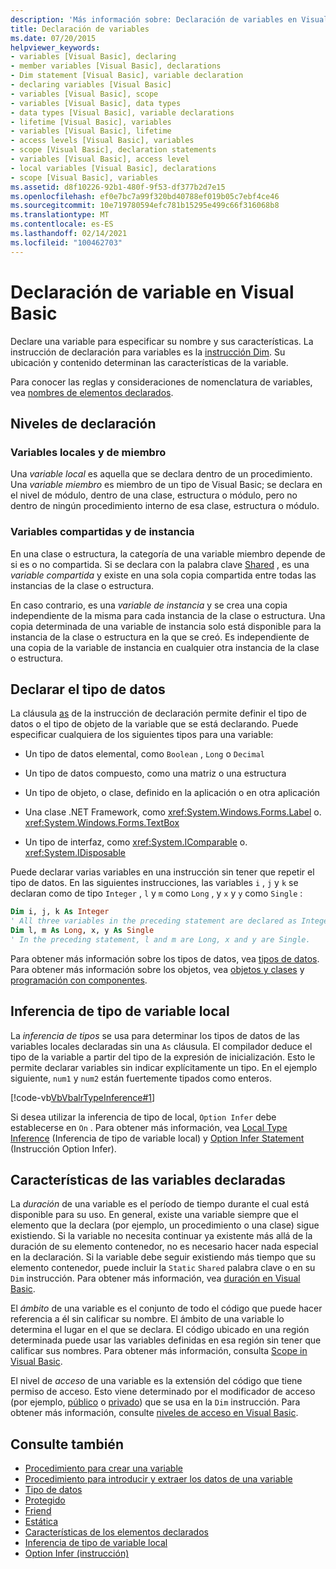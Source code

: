 ```yaml
---
description: 'Más información sobre: Declaración de variables en Visual Basic'
title: Declaración de variables
ms.date: 07/20/2015
helpviewer_keywords:
- variables [Visual Basic], declaring
- member variables [Visual Basic], declarations
- Dim statement [Visual Basic], variable declaration
- declaring variables [Visual Basic]
- variables [Visual Basic], scope
- variables [Visual Basic], data types
- data types [Visual Basic], variable declarations
- lifetime [Visual Basic], variables
- variables [Visual Basic], lifetime
- access levels [Visual Basic], variables
- scope [Visual Basic], declaration statements
- variables [Visual Basic], access level
- local variables [Visual Basic], declarations
- scope [Visual Basic], variables
ms.assetid: d8f10226-92b1-480f-9f53-df377b2d7e15
ms.openlocfilehash: ef0e7bc7a99f320bd40788ef019b05c7ebf4ce46
ms.sourcegitcommit: 10e719780594efc781b15295e499c66f316068b8
ms.translationtype: MT
ms.contentlocale: es-ES
ms.lasthandoff: 02/14/2021
ms.locfileid: "100462703"
---
```

# <a name="variable-declaration-in-visual-basic"></a>Declaración de variable en Visual Basic

Declare una variable para especificar su nombre y sus características. La instrucción de declaración para variables es la [instrucción Dim](../../../language-reference/statements/dim-statement.md). Su ubicación y contenido determinan las características de la variable.  
  
 Para conocer las reglas y consideraciones de nomenclatura de variables, vea [nombres de elementos declarados](../declared-elements/declared-element-names.md).  
  
## <a name="declaration-levels"></a>Niveles de declaración  
  
### <a name="local-and-member-variables"></a>Variables locales y de miembro  

 Una *variable local* es aquella que se declara dentro de un procedimiento. Una *variable miembro* es miembro de un tipo de Visual Basic; se declara en el nivel de módulo, dentro de una clase, estructura o módulo, pero no dentro de ningún procedimiento interno de esa clase, estructura o módulo.  
  
### <a name="shared-and-instance-variables"></a>Variables compartidas y de instancia  

 En una clase o estructura, la categoría de una variable miembro depende de si es o no compartida. Si se declara con la palabra clave [Shared](../../../language-reference/modifiers/shared.md) , es una *variable compartida* y existe en una sola copia compartida entre todas las instancias de la clase o estructura.  
  
 En caso contrario, es una *variable de instancia* y se crea una copia independiente de la misma para cada instancia de la clase o estructura. Una copia determinada de una variable de instancia solo está disponible para la instancia de la clase o estructura en la que se creó. Es independiente de una copia de la variable de instancia en cualquier otra instancia de la clase o estructura.  
  
## <a name="declaring-data-type"></a>Declarar el tipo de datos  

 La cláusula [as](../../../language-reference/statements/as-clause.md) de la instrucción de declaración permite definir el tipo de datos o el tipo de objeto de la variable que se está declarando. Puede especificar cualquiera de los siguientes tipos para una variable:  
  
- Un tipo de datos elemental, como `Boolean` , `Long` o `Decimal`  
  
- Un tipo de datos compuesto, como una matriz o una estructura  
  
- Un tipo de objeto, o clase, definido en la aplicación o en otra aplicación  
  
- Una clase .NET Framework, como <xref:System.Windows.Forms.Label> o. <xref:System.Windows.Forms.TextBox>  
  
- Un tipo de interfaz, como <xref:System.IComparable> o. <xref:System.IDisposable>  
  
 Puede declarar varias variables en una instrucción sin tener que repetir el tipo de datos. En las siguientes instrucciones, las variables `i` , `j` y `k` se declaran como de tipo `Integer` , `l` y `m` como `Long` , y `x` y `y` como `Single` :  
  
```vb  
Dim i, j, k As Integer  
' All three variables in the preceding statement are declared as Integer.  
Dim l, m As Long, x, y As Single  
' In the preceding statement, l and m are Long, x and y are Single.  
```  
  
 Para obtener más información sobre los tipos de datos, vea [tipos de datos](../data-types/index.md). Para obtener más información sobre los objetos, vea [objetos y clases](../objects-and-classes/index.md) y [programación con componentes](/previous-versions/visualstudio/visual-studio-2013/0ffkdtkf(v=vs.120)).  
  
## <a name="local-type-inference"></a>Inferencia de tipo de variable local  

 La *inferencia de tipos* se usa para determinar los tipos de datos de las variables locales declaradas sin una `As` cláusula. El compilador deduce el tipo de la variable a partir del tipo de la expresión de inicialización. Esto le permite declarar variables sin indicar explícitamente un tipo. En el ejemplo siguiente, `num1` y `num2` están fuertemente tipados como enteros.  
  
 [!code-vb[VbVbalrTypeInference#1](~/samples/snippets/visualbasic/VS_Snippets_VBCSharp/VbVbalrTypeInference/VB/Class1.vb#1)]  
  
 Si desea utilizar la inferencia de tipo de local, `Option Infer` debe establecerse en `On` . Para obtener más información, vea [Local Type Inference](local-type-inference.md) (Inferencia de tipo de variable local) y [Option Infer Statement](../../../language-reference/statements/option-infer-statement.md) (Instrucción Option Infer).  
  
## <a name="characteristics-of-declared-variables"></a>Características de las variables declaradas  

 La *duración* de una variable es el período de tiempo durante el cual está disponible para su uso. En general, existe una variable siempre que el elemento que la declara (por ejemplo, un procedimiento o una clase) sigue existiendo. Si la variable no necesita continuar ya existente más allá de la duración de su elemento contenedor, no es necesario hacer nada especial en la declaración. Si la variable debe seguir existiendo más tiempo que su elemento contenedor, puede incluir la `Static` `Shared` palabra clave o en su `Dim` instrucción. Para obtener más información, vea [duración en Visual Basic](../declared-elements/lifetime.md).  
  
 El *ámbito* de una variable es el conjunto de todo el código que puede hacer referencia a él sin calificar su nombre. El ámbito de una variable lo determina el lugar en el que se declara. El código ubicado en una región determinada puede usar las variables definidas en esa región sin tener que calificar sus nombres. Para obtener más información, consulta [Scope in Visual Basic](../declared-elements/scope.md).  
  
 El nivel de *acceso* de una variable es la extensión del código que tiene permiso de acceso. Esto viene determinado por el modificador de acceso (por ejemplo, [público](../../../language-reference/modifiers/public.md) o [privado](../../../language-reference/modifiers/private.md)) que se usa en la `Dim` instrucción. Para obtener más información, consulte [niveles de acceso en Visual Basic](../declared-elements/access-levels.md).  
  
## <a name="see-also"></a>Consulte también

- [Procedimiento para crear una variable](how-to-create-a-new-variable.md)
- [Procedimiento para introducir y extraer los datos de una variable](how-to-move-data-into-and-out-of-a-variable.md)
- [Tipo de datos](../../../language-reference/data-types/index.md)
- [Protegido](../../../language-reference/modifiers/protected.md)
- [Friend](../../../language-reference/modifiers/friend.md)
- [Estática](../../../language-reference/modifiers/static.md)
- [Características de los elementos declarados](../declared-elements/declared-element-characteristics.md)
- [Inferencia de tipo de variable local](local-type-inference.md)
- [Option Infer (instrucción)](../../../language-reference/statements/option-infer-statement.md)
